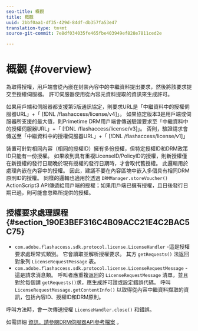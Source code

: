 ```yaml
---
seo-title: 概觀
title: 概觀
uuid: 2bbf0aa1-df35-429d-84df-db357fa53e47
translation-type: tm+mt
source-git-commit: 7e8df034035fe465fbe403949ef828e7811ced2e

---
```



# 概觀 {#overview}

為取得授權，用戶端會從內嵌在封裝內容中的中繼資料提出要求，然後將該要求提交至授權伺服器。 許可伺服器使用從內容元資料提取的資訊來生成許可。

如果用戶端和伺服器都支援第5版通訊協定，則要求URL是「中繼資料中的授權伺服器URL」+「 [!DNL /flashaccess/license/v4]」。 如果協定版本3是用戶端或伺服器所支援的最大值，則Primetime DRM用戶端會傳送驗證要求至「中繼資料中的授權伺服器URL」+「 [!DNL /flashaccess/license/v3]」。 否則，驗證請求會傳送至「中繼資料中的授權伺服器URL」+「 [!DNL /flashaccess/license/v1]」

裝置可針對相同內容（相同的授權ID）擁有多份授權，但特定授權ID和DRM政策ID只能有一份授權。 如果收到具有重複LicenseID/PolicyID的授權，則新授權僅在新授權的發行日期晚於現有授權的發行日期時，才會取代舊授權。 此邏輯用於處理內嵌在內容中的授權。 因此，建議不要在內容區塊中嵌入多個具有相同DRM原則ID的授權。 同樣的邏輯也適用於透過 `DRMManager.storeVoucher()` ActionScript3 API傳遞給用戶端的授權；如果用戶端已擁有授權，且日後發行日期已過，則可能會忽略所提供的授權。

## 授權要求處理課程 {#section_190E3BEF316C4B09ACC21E4C2BAC5C75}

* `com.adobe.flashaccess.sdk.protocol.license.LicenseHandler` -這是授權要求處理常式類別。 它會讀取並解析授權要求。 其方 `getRequests()` 法返回對象列 `LicenseRequestMessage` 表。
* `com.adobe.flashaccess.sdk.protocol.license.LicenseRequestMessage` -這是請求消息類。 呼叫者應重複返回的 `LicenseRequestMessage` 清單，並且對於每個請 `getRequests()`求，應生成許可證或設定錯誤代碼。 呼叫 `LicenseRequestMessage.getContentInfo()` 以取得從內容中繼資料擷取的資訊，包括內容ID、授權ID和DRM原則。

呼叫方法時，會一次傳送授權 `LicenseHandler.close()` 和錯誤。

如需詳細 [資訊，請參閱DRM伺服器API參考檔案](https://help.adobe.com/en_US/primetime/api/drm-apis/server/javadocs-flashaccess-pro/overview-summary.html) 。
